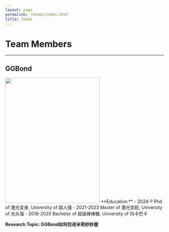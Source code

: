 ```yaml
---
layout: page
permalink: /teams/index.html
title: Teams
---
```




# Team Members
---
## GGBond

<img src="https://Anny-Zhao.github.io/images/teams/GGbond.jpg" width="300" height="400">
**Education:**
- 2024-?       Phd of 激光变身, University of 超人强
- 2021-2023    Master of 激光变脸, University of 光头强
- 2018-2020    Bachelor of 超级棒棒糖, University of 玛卡巴卡

**Research Topic:   GGBond如何住进米奇妙妙屋**
